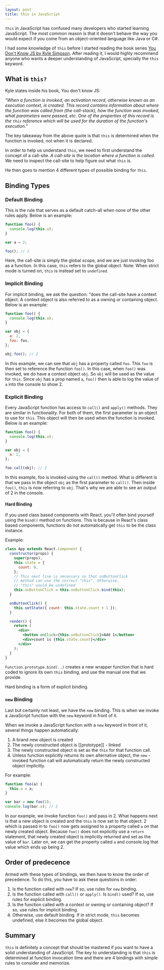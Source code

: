 ```yaml
---
layout: post
title: this in JavaScript
---
```


`this` in JavaScript has confused many developers who started learning JavaScript. The most common reason is that it doesn't behave the way you would expect if you come from an object-oriented language like Java or C#.

I had some knowledge of `this` before I started reading the book series [You Don't Know JS by Kyle Simpson](https://github.com/getify/You-Dont-Know-JS). After reading it, I would highly recommend anyone who wants a deeper understanding of JavaScript, specially the `this` keyword.

## What is `this?`

Kyle states inside his book, You don't know JS:

_"When a function is invoked, an activation record, otherwise known as an execution context, is created. This record contains information about where the function was called from (the call-stack), how the function was invoked, what parameters were passed, etc. One of the properties of this record is the `this` reference which will be used for the duration of the function's execution."_

The key takeaway from the above quote is that `this` is determined when the function is invoked, not when it is declared.

In order to help us understand `this`, we need to first understand the concept of a call-site. _A call-site is the location where a function is called_. We need to inspect the call-site to help figure out what `this` is.

He then goes to mention 4 different types of possible binding for `this`.

## Binding Types

### Default Binding

This is the rule that serves as a default catch-all when none of the other rules apply. Below is an example:

```javascript
function foo() {
  console.log(this.a);
}

var a = 2;

foo(); // 2
```

Here, the call-site is simply the global scope, and we are just invoking foo as a function. In this case, `this` refers to the global object.
Note: When strict mode is turned on, `this` is instead set to `undefined`.

### Implicit Binding

For implicit binding, we ask the question: "does the call-site have a context object. A context object is also referred to as a owning or containing object. Below is an example:

```javascript
function foo() {
  console.log(this.a);
}

var obj = {
  a: 2,
  foo: foo,
};

obj.foo(); // 2
```

In this example, we can see that `obj` has a property called `foo`. This `foo` is then set to reference the function `foo()`. In this case, when `foo()` was invoked, we do have a context object `obj`. So `obj` will be used as the value for `this`. Since `obj` has a prop named `a`, `foo()` then is able to log the value of `a` into the console to show 2.

### Explicit Binding

Every JavaScript function has access to `call()` and `apply()` methods. They are similar in functionality. For both of them, the first parameter is an object to use for `this`. This object will then be used when the function is invoked. Below is an example:

```javascript
function foo() {
  console.log(this.a);
}

var obj = {
  a: 2,
};

foo.call(obj); // 2
```

In this example, foo is invoked using the `call()` method. What is different is that we pass in the object `obj` as the first parameter to `call()`. Then inside `foo()`, `this` is now referring to `obj`.
That's why we are able to see an output of 2 in the console.

#### Hard Binding

If you used class based components with React, you'll often bind yourself using the `bind()` method on functions. This is because in React's class based components, functions do not automatically get `this` to be the class instance.

Example:

```jsx
class App extends React.Component {
  constructor(props) {
    super(props);
    this.state = {
      count: 0,
    };
    // This next line is necessary so that onButtonClick
    // method can use the correct "this". Otherwise,
    // "this" would be undefined
    this.onButtonClick = this.onButtonClick.bind(this);
  }

  onButtonClick() {
    this.setState({ count: this.state.count + 1 });
  }

  render() {
    return (
      <div>
        <button onClick={this.onButtonClick}>Add 1</button>
        <div>count is {this.state.count}</div>
      </div>
    );
  }
}
```

`Function.prototype.bind(..)` creates a new wrapper function that is hard coded to ignore its own `this` binding, and use the manual one that we provide.

Hard binding is a form of explicit binding.

### `new` Binding

Last but certainly not least, we have the `new` binding. This is when we invoke a JavaScript function with the `new` keyword in front of it.

When we invoke a JavaScript function with a `new` keyword in front of it, several things happen automatically:

1. A brand new object is created
1. The newly constructed object is [[prototype]] - linked
1. The newly constructed object is set as the `this` for that function call.
1. Unless function explicitly returns its own alternative object, the `new` - invoked function call will automatically return the newly constructed object implicitly.

For example:

```javascript
function foo(a) {
  this.a = a;
}

var bar = new foo(2);
console.log(bar.a); // 2
```

In our example, we invoke function `foo()` and pass in 2. What happens next is that a new object is created and the `this` is now set to that object. 2 which is passed in to `foo()` now gets assigned to a property called `a` on that newly created object. Because `foo()` does not explicitly use a `return` statement, that newly created object is implicitly returned and set as the value of `bar`. Later on, we can get the property called `a` and console.log that value which ends up being 2.

## Order of predecence

Armed with these types of bindings, we then have to know the order of precedence. To do this, you have to ask these questions in order:

1. Is the function called with `new`? If so, use rules for `new` binding.
1. Is the function called with `call()` or `apply()`. Is `bind()` used? If so, use rules for explicit binding.
1. Is the function called with a context or owning or containing object? If so, use rules for implicit binding.
1. Otherwise, use default binding. If in strict mode, `this` becomes undefined, else it becomes the global object.

## Summary

`this` is definitely a concept that should be mastered if you want to have a solid understanding of JavaScript. The key to understanding is that `this` is determined at function invocation time and there are 4 bindings with simple rules to consider and memorize.

